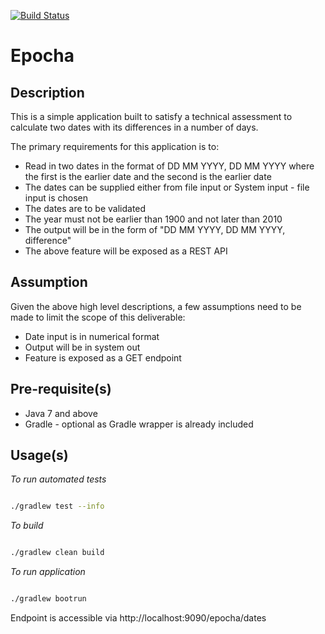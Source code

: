 [![Build Status](https://travis-ci.org/graemeo/epocha.svg?branch=master)](https://travis-ci.org/graemeo/epocha)

# Epocha

## Description

This is a simple application built to satisfy a technical assessment to calculate two dates with its differences in a number of days. 

The primary requirements for this application is to:

* Read in two dates in the format of DD MM YYYY, DD MM YYYY where the first is the earlier date and the second is the earlier date
* The dates can be supplied either from file input or System input - file input is chosen
* The dates are to be validated
* The year must not be earlier than 1900 and not later than 2010
* The output will be in the form of "DD MM YYYY, DD MM YYYY, difference"
* The above feature will be exposed as a REST API

## Assumption

Given the above high level descriptions, a few assumptions need to be made to limit the scope of this deliverable:

* Date input is in numerical format
* Output will be in system out
* Feature is exposed as a GET endpoint

## Pre-requisite(s)

* Java 7 and above
* Gradle - optional as Gradle wrapper is already included

## Usage(s)

*To run automated tests*

```bash

./gradlew test --info

```

*To build*

```bash

./gradlew clean build

```

*To run application*

```bash

./gradlew bootrun

```

Endpoint is accessible via http://localhost:9090/epocha/dates


